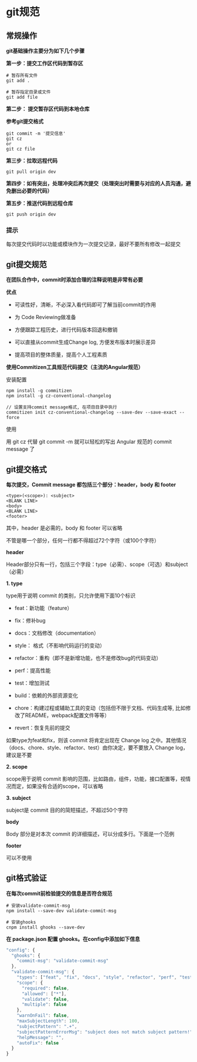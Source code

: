 # git规范

## 常规操作

**<p class="tip-color">git基础操作主要分为如下几个步骤</p>**

**第一步：提交工作区代码到暂存区**

```
# 暂存所有文件
git add .

# 暂存指定目录或文件
git add file
```

**第二步： 提交暂存区代码到本地仓库**

**<p class="tip-color"><i class="fa fa-lightbulb-o"></i> 参考git提交格式</p>**

```
git commit -m '提交信息'
git cz
or
git cz file
```

**第三步：拉取远程代码**

```
git pull origin dev
```

**<p class="error-color">第四步：如有突出，处理冲突后再次提交（处理突出时需要与对应的人员沟通，避免删出必要的代码）</p>**

**第五步：推送代码到远程仓库**

```
git push origin dev
```

<p class="tip-info">
  <h3>提示</h3>
  每次提交代码时以功能或模块作为一次提交记录，最好不要所有修改一起提交
</p>

## git提交规范

**在团队合作中，commit时添加合理的注释说明是非常有必要**

**<p class="tip-color"><i class="fa fa-lightbulb-o"></i> 优点</p>**

+ 可读性好，清晰，不必深入看代码即可了解当前commit的作用

+ 为 Code Reviewing做准备

+ 方便跟踪工程历史，进行代码版本回退和撤销

+ 可以直接从commit生成Change log, 方便发布版本时展示差异

+ 提高项目的整体质量，提高个人工程素质

**使用Commitizen工具规范代码提交（主流的Angular规范）**

<p class="tip-color">安装配置</p>

```
npm install -g commitizen
npm install -g cz-conventional-changelog

// 设置支持commit message格式, 在项目目录中执行
commitizen init cz-conventional-changelog --save-dev --save-exact --force
```

<p class="tip-color">使用</p>

用 git cz 代替 git commit -m 就可以轻松的写出 Angular 规范的 commit message 了

## git提交格式

**每次提交，Commit message 都包括三个部分：header，body 和 footer**

```
<type>(<scope>): <subject>
<BLANK LINE>
<body>
<BLANK LINE>
<footer>
```

<p>其中，header 是必需的，body 和 footer 可以省略</p>
<p>不管是哪一个部分，任何一行都不得超过72个字符（或100个字符）</p>

**<p class="tip-color"><i class="fa fa-lightbulb-o"></i> header</p>**

Header部分只有一行，包括三个字段：type（必需）、scope（可选）和subject（必需）

**<p class="warn-color">1. type</p>**

type用于说明 commit 的类别，只允许使用下面10个标识

+ feat：新功能（feature）

+ fix：修补bug

+ docs：文档修改（documentation）

+ style： 格式（不影响代码运行的变动）

+ refactor：重构（即不是新增功能，也不是修改bug的代码变动）

+ perf：提高性能

+ test：增加测试

+ build：依赖的外部资源变化

+ chore：构建过程或辅助工具的变动（包括但不限于文档、代码生成等, 比如修改了README，webpack配置文件等等）

+ revert：恢复先前的提交

如果type为feat和fix，则该 commit 将肯定出现在 Change log 之中。其他情况（docs、chore、style、refactor、test）由你决定，要不要放入 Change log，建议是不要

**<p class="warn-color">2. scope</p>**

scope用于说明 commit 影响的范围，比如路由，组件，功能，接口配置等，视情况而定，如果没有合适的scope，可以省略

**<p class="warn-color">3. subject</p>**

subject是 commit 目的的简短描述，不超过50个字符

**<p class="tip-color"><i class="fa fa-lightbulb-o"></i> body</p>**

Body 部分是对本次 commit 的详细描述，可以分成多行。下面是一个范例

**<p class="tip-color"><i class="fa fa-lightbulb-o"></i> footer</p>**

可以不使用

## git格式验证

**在每次commit前检验提交的信息是否符合规范**

```
# 安装validate-commit-msg
npm install --save-dev validate-commit-msg

# 安装ghooks
cnpm install ghooks --save-dev
```

**在 package.json 配置 ghooks。在config中添加如下信息**

```js
"config": {
  "ghooks": {
    "commit-msg": "validate-commit-msg"
  },
  "validate-commit-msg": {
    "types": ["feat", "fix", "docs", "style", "refactor", "perf", "test", "build", "ci", "chore", "revert"],
    "scope": {
      "required": false,
      "allowed": ["*"],
      "validate": false,
      "multiple": false
    },
    "warnOnFail": false,
    "maxSubjectLength": 100,
    "subjectPattern": ".+",
    "subjectPatternErrorMsg": "subject does not match subject pattern!",
    "helpMessage": "",
    "autoFix": false
  }
}
```